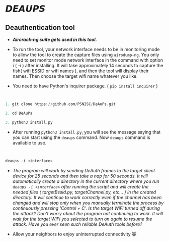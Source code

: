 # 𝘿𝙀𝘼𝙐𝙋𝙎

## Deauthentication tool

- ***Aircrack-ng suite gets used in this tool.***

- To run the tool, your network interface needs to be in monitoring mode to allow the tool to create the capture files using `airodump-ng`. You only need to set monitor mode network interface in the command with option i ( -i ) after installing. It will take approximately 14 seconds to capture the fish( wifi ESSID or wifi names ), and then the tool will display their names. Then choose the target wifi name whatever you like.

- You need to have Python's inquirer package. ( `pip install inquirer` )


```python


1. git clone https://github.com/PSNISC/DeAuPs.git

2. cd DeAuPs

3. python3 install.py


```

- After running   `python3 install.py`, you will see the message saying that you can start using the `deaups` command. Now `deaups` command is available to use.


```python


deaups -i <interface>


```


- *The program will work by sending DeAuth frames to the target client device for 25 seconds and then take a nap for 50 seconds. It will automatically create a directory in the current directory where you run `deaups -i <interface>` after running the script and will create the needed files ( targetBssid.py, targetChannel.py, etc... ) in the created directory. It will continue to work correctly even if the channel has been changed and will stop only when you manually terminate the process by continuously pressing 'Control + C'. Is the target WiFi turned off during the attack? Don't worry about the program not continuing to work. It will wait for the target WiFi you selected to turn on again to resume the attack. Have you ever seen such reliable DeAuth tools before?*


- Allow your neighbors to enjoy uninterrupted connectivity 😸
